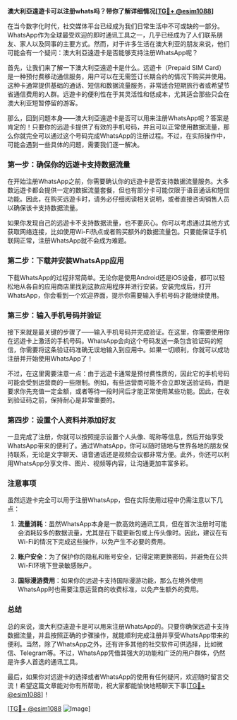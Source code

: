 **澳大利亞遠遊卡可以注册whats吗？带你了解详细情况[[TG💪+ @esim1088](https://t.me/s/esim1088)]**

在当今数字化时代，社交媒体平台已经成为我们日常生活中不可或缺的一部分。WhatsApp作为全球最受欢迎的即时通讯工具之一，几乎已经成为了人们联系朋友、家人以及同事的主要方式。然而，对于许多生活在澳大利亚的朋友来说，他们可能会有一个疑问：澳大利亞遠遊卡是否能够支持注册WhatsApp呢？

首先，让我们来了解一下澳大利亞遠遊卡是什么。远遊卡（Prepaid SIM Card）是一种预付费移动通信服务，用户可以在无需签订长期合约的情况下购买并使用。这种卡通常提供基础的通话、短信和数据流量服务，非常适合短期旅行者或希望节省通信费用的人群。远遊卡的便利性在于其灵活性和低成本，尤其适合那些只会在澳大利亚短暂停留的游客。

那么，回到问题本身——澳大利亞遠遊卡是否可以用来注册WhatsApp呢？答案是肯定的！只要你的远遊卡提供了有效的手机号码，并且可以正常使用数据流量，那么你就完全可以通过这个号码完成WhatsApp的注册过程。不过，在实际操作中，可能会遇到一些具体的问题，需要我们逐一解决。

### 第一步：确保你的远遊卡支持数据流量

在开始注册WhatsApp之前，你需要确认你的远遊卡是否支持数据流量服务。大多数远遊卡都会提供一定的数据流量套餐，但也有部分卡可能仅限于语音通话和短信功能。因此，在购买远遊卡时，请务必仔细阅读相关说明，或者直接咨询销售人员以确保该卡支持数据流量。

如果你发现自己的远遊卡不支持数据流量，也不要灰心。你可以考虑通过其他方式获取网络连接，比如使用Wi-Fi热点或者购买额外的数据流量包。只要能保证手机联网正常，注册WhatsApp就不会成为难题。

### 第二步：下载并安装WhatsApp应用

下载WhatsApp的过程非常简单。无论你是使用Android还是iOS设备，都可以轻松地从各自的应用商店里找到这款应用程序并进行安装。安装完成后，打开WhatsApp，你会看到一个欢迎界面，提示你需要输入手机号码才能继续使用。

### 第三步：输入手机号码并验证

接下来就是最关键的步骤了——输入手机号码并完成验证。在这里，你需要使用你在远遊卡上激活的手机号码。WhatsApp会向这个号码发送一条包含验证码的短信，你需要将这条验证码准确无误地输入到应用中。如果一切顺利，你就可以成功注册并开始使用WhatsApp了！

不过，在这里需要注意一点：由于远遊卡通常是预付费性质的，因此它的手机号码可能会受到运营商的一些限制。例如，有些运营商可能不会立即发送验证码，而是要求你先充值一定金额，或者等待一段时间后才能正常使用某些功能。因此，在收到验证码之前，保持耐心是非常重要的。

### 第四步：设置个人资料并添加好友

一旦完成了注册，你就可以按照提示设置个人头像、昵称等信息，然后开始享受WhatsApp带来的便利了。通过WhatsApp，你可以随时随地与世界各地的朋友保持联系，无论是文字聊天、语音通话还是视频会议都非常方便。此外，你还可以利用WhatsApp分享文件、图片、视频等内容，让沟通更加丰富多彩。

### 注意事项

虽然远遊卡完全可以用于注册WhatsApp，但在实际使用过程中仍需注意以下几点：

1. **流量消耗**：虽然WhatsApp本身是一款高效的通讯工具，但在首次注册时可能会消耗较多的数据流量，尤其是在下载更新包或上传头像时。因此，建议在有Wi-Fi的情况下完成这些操作，以免产生不必要的费用。
   
2. **账户安全**：为了保护你的隐私和账号安全，记得定期更换密码，并避免在公共Wi-Fi环境下登录敏感账户。

3. **国际漫游费用**：如果你的远遊卡支持国际漫游功能，那么在境外使用WhatsApp时也需要注意运营商的收费标准，以免产生额外的费用。

### 总结

总的来说，澳大利亞遠遊卡是可以用来注册WhatsApp的。只要你确保远遊卡支持数据流量，并且按照正确的步骤操作，就能顺利完成注册并享受WhatsApp带来的便利。当然，除了WhatsApp之外，还有许多其他的社交软件可供选择，比如微信、Telegram等。不过，WhatsApp凭借其强大的功能和广泛的用户群体，仍然是许多人首选的通讯工具。

最后，如果你对远遊卡的选择或者WhatsApp的使用有任何疑问，欢迎随时留言交流！希望这篇文章能对你有所帮助，祝大家都能愉快地畅聊天下事[[TG💪+ @esim1088](https://t.me/s/esim1088)]！

[[TG💪+ @esim1088](https://t.me/s/esim1088) ![Image](https://i.postimg.cc/4NQfJmqS/Snipaste-2025-05-13-00-14-12.png)]